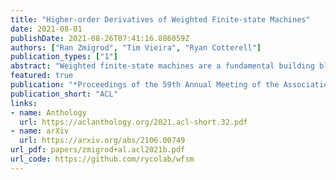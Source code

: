 ```yaml
---
title: "Higher-order Derivatives of Weighted Finite-state Machines"
date: 2021-08-01
publishDate: 2021-08-26T07:41:16.886059Z
authors: ["Ran Zmigrod", "Tim Vieira", "Ryan Cotterell"]
publication_types: ["1"]
abstract: "Weighted finite-state machines are a fundamental building block of NLP systems. They have withstood the test of time—from their early use in noisy channel models in the 1990s up to modern-day neurally parameterized conditional random fields. This work examines the computation of higher-order derivatives with respect to the normalization constant for weighted finite-state machines. We provide a general algorithm for evaluating derivatives of all orders, which has not been previously described in the literature. In the case of second-order derivatives, our scheme runs in the optimal O(Aˆ2 Nˆ4) time where A is the alphabet size and N is the number of states. Our algorithm is significantly faster than prior algorithms. Additionally, our approach leads to a significantly faster algorithm for computing second-order expectations, such as covariance matrices and gradients of first-order expectations."
featured: true
publication: "*Proceedings of the 59th Annual Meeting of the Association for Computational Linguistics and the 10th International Joint Conference on Natural Language Processing (Volume 2: Short Papers)*"
publication_short: "ACL"
links:
- name: Anthology
  url: https://aclanthology.org/2021.acl-short.32.pdf
- name: arXiv
  url: https://arxiv.org/abs/2106.00749
url_pdf: papers/zmigrod+al.acl2021b.pdf
url_code: https://github.com/rycolab/wfsm
---
```


